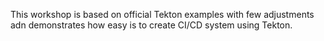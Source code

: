 This workshop is based on official Tekton examples with few adjustments adn demonstrates how easy is to create CI/CD system using Tekton.